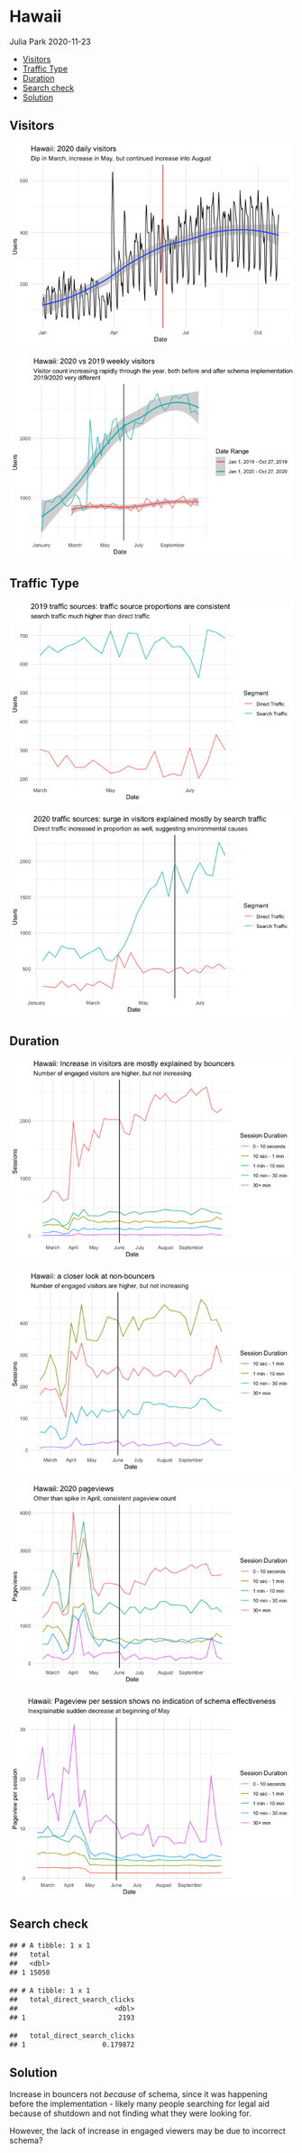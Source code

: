 Hawaii
================
Julia Park
2020-11-23

  - [Visitors](#visitors)
  - [Traffic Type](#traffic-type)
  - [Duration](#duration)
  - [Search check](#search-check)
  - [Solution](#solution)

## Visitors

![](Hawaii_files/figure-gfm/unnamed-chunk-2-1.png)<!-- -->

![](Hawaii_files/figure-gfm/unnamed-chunk-4-1.png)<!-- -->

## Traffic Type

![](Hawaii_files/figure-gfm/unnamed-chunk-5-1.png)<!-- -->

![](Hawaii_files/figure-gfm/unnamed-chunk-6-1.png)<!-- -->

## Duration

![](Hawaii_files/figure-gfm/unnamed-chunk-8-1.png)<!-- -->

![](Hawaii_files/figure-gfm/unnamed-chunk-9-1.png)<!-- -->

![](Hawaii_files/figure-gfm/unnamed-chunk-10-1.png)<!-- -->

![](Hawaii_files/figure-gfm/unnamed-chunk-11-1.png)<!-- -->

## Search check

    ## # A tibble: 1 x 1
    ##   total
    ##   <dbl>
    ## 1 15050

    ## # A tibble: 1 x 1
    ##   total_direct_search_clicks
    ##                        <dbl>
    ## 1                       2193

    ##   total_direct_search_clicks
    ## 1                   0.179872

## Solution

Increase in bouncers not *because* of schema, since it was happening
before the implementation - likely many people searching for legal aid
because of shutdown and not finding what they were looking for.

However, the lack of increase in engaged viewers may be due to incorrect
schema?
